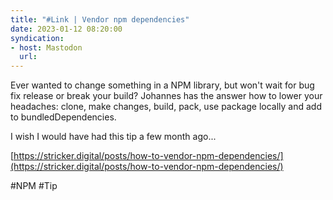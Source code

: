 ```yaml
---
title: "#Link | Vendor npm dependencies"
date: 2023-01-12 08:20:00
syndication: 
- host: Mastodon
  url: 
---
```


Ever wanted to change something in a NPM library, but won't wait for bug fix release or break your build?
Johannes has the answer how to lower your headaches: clone, make changes, build, pack, use package locally and add to bundledDependencies.

I wish I would have had this tip a few month ago...

[https://stricker.digital/posts/how-to-vendor-npm-dependencies/](https://stricker.digital/posts/how-to-vendor-npm-dependencies/)

#NPM #Tip
